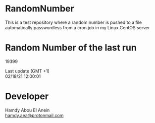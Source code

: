 # RandomNumber    
This is a test repository where a random number is pushed to a file automatically passwordless from a cron job in my Linux CentOS server    
# Random Number of the last run   
19399
      
Last update (GMT +1)    
02/18/21 12:00:01
# Developer    
Hamdy Abou El Anein   
hamdy.aea@protonmail.com
